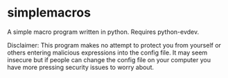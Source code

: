 # simplemacros
A simple macro program written in python. Requires python-evdev.

Disclaimer: This program makes no attempt to protect you from yourself or others entering malicious expressions into the config file. It may seem insecure but if people can change the config file on your computer you have more pressing security issues to worry about.
